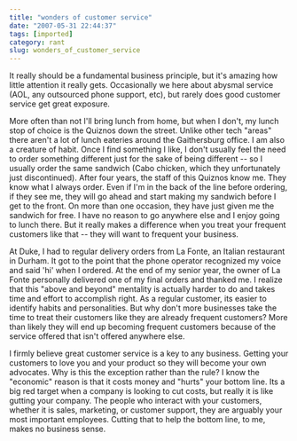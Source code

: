 ```yaml
---
title: "wonders of customer service"
date: "2007-05-31 22:44:37"
tags: [imported]
category: rant
slug: wonders_of_customer_service
---
```


It really should be a fundamental business principle, but it's amazing how little attention it really gets. Occasionally we here about abysmal service (AOL, any outsourced phone support, etc), but rarely does good customer service get great exposure.

More often than not I'll bring lunch from home, but when I don't, my lunch stop of choice is the Quiznos down the street. Unlike other tech "areas" there aren't a lot of lunch eateries around the Gaithersburg office. I am also a creature of habit. Once I find something I like, I don't usually feel the need to order something different just for the sake of being different -- so I usually order the same sandwich (Cabo chicken, which they unfortunately just discontinued). After four years, the staff of this Quiznos know me. They know what I always order. Even if I'm in the back of the line before ordering, if they see me, they will go ahead and start making my sandwich before I get to the front. On more than one occasion, they have just given me the sandwich for free. I have no reason to go anywhere else and I enjoy going to lunch there. But it really makes a difference when you treat your frequent customers like that -- they will want to frequent your business.

At Duke, I had to regular delivery orders from La Fonte, an Italian restaurant in Durham. It got to the point that the phone operator recognized my voice and said 'hi' when I ordered. At the end of my senior year, the owner of La Fonte personally delivered one of my final orders and thanked me. I realize that this "above and beyond" mentality is actually harder to do and takes time and effort to accomplish right. As a regular customer, its easier to identify habits and personalities. But why don't more businesses take the time to treat their customers like they are already frequent customers? More than likely they will end up becoming frequent customers because of the service offered that isn't offered anywhere else.

I firmly believe great customer service is a key to any business. Getting your customers to love you and your product so they will become your own advocates. Why is this the exception rather than the rule? I know the "economic" reason is that it costs money and "hurts" your bottom line. Its a big red target when a company is looking to cut costs, but really it is like gutting your company. The people who interact with your customers, whether it is sales, marketing, or customer support, they are arguably your most important employees. Cutting that to help the bottom line, to me, makes no business sense.
